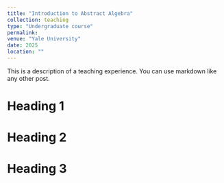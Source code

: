 ```yaml
---
title: "Introduction to Abstract Algebra"
collection: teaching
type: "Undergraduate course"
permalink:
venue: "Yale University"
date: 2025
location: ""
---
```


This is a description of a teaching experience. You can use markdown like any other post.

Heading 1
======

Heading 2
======

Heading 3
======